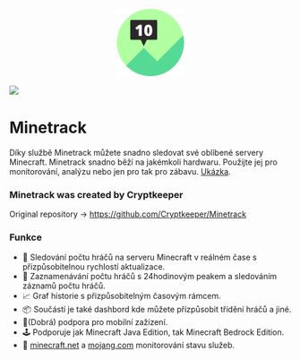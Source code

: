 <p align="center">
	<img width="120" height="120" src="assets/images/logo.svg">
</p>

![](https://img.shields.io/github/last-commit/NorthVille-cz/Minetrack?color=red&style=flat-square)

# Minetrack
Díky službě Minetrack můžete snadno sledovat své oblíbené servery Minecraft. Minetrack snadno běží na jakémkoli hardwaru. Použijte jej pro monitorování, analýzu nebo jen pro tak pro zábavu. [Ukázka](https://minetrack.me).

### Minetrack was created by Cryptkeeper
Original repository -> https://github.com/Cryptkeeper/Minetrack

### Funkce
- 🚀 Sledování počtu hráčů na serveru Minecraft v reálném čase s přizpůsobitelnou rychlostí aktualizace.
- 📝 Zaznamenávání počtu hráčů s 24hodinovým peakem a sledováním záznamů počtu hráčů.
- 📈 Graf historie s přizpůsobitelným časovým rámcem.
- 📦 Součástí je také dashbord kde můžete přízpůsobit třídění hráčů a jiné.
- 📱(Dobrá) podpora pro mobilní zažízení.
- 🕹 Podporuje jak Minecraft Java Edition, tak Minecraft Bedrock Edition.
- 🚨 [minecraft.net](https://minecraft.net) a [mojang.com](https://mojang.com) monitorování stavu služeb.

